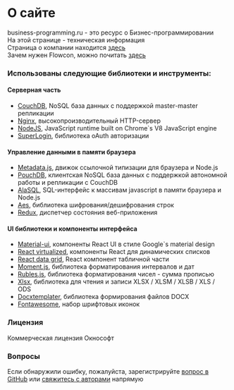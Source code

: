 # О сайте
business-programming.ru - это ресурс о Бизнес-программировании  
На этой странице - техническая информация  
Страница о компании находится <a href="/articles/about-company" title="О компании">здесь</a>  
Зачем нужен Flowcon, можно почитать <a href="/articles/flowcon-readme" title="Зачем нужен Flowcon">здесь</a>

### Использованы следующие библиотеки и инструменты:

#### Серверная часть
- [CouchDB](http://couchdb.apache.org/), NoSQL база данных с поддержкой master-master репликации
- [Nginx](http://nginx.org/ru/), высокопроизводительный HTTP-сервер
- [NodeJS](https://nodejs.org/en/), JavaScript runtime built on Chrome`s V8 JavaScript engine
- [SuperLogin](https://github.com/colinskow/superlogin), библиотека oAuth авторизации

#### Управление данными в памяти браузера
- [Metadata.js](https://github.com/oknosoft/metadata.js/tree/develop/packages), движок ссылочной типизации для браузера и Node.js
- [PouchDB](https://pouchdb.com/), клиентская NoSQL база данных с поддержкой автономной работы и репликации с CouchDB
- [AlaSQL](https://github.com/agershun/alasql), SQL-интерфейс к массивам javascript в памяти браузера и Node.js
- [Aes](http://www.movable-type.co.uk/scripts/aes.html), библиотека шифрования/дешифрования строк
- [Redux](https://github.com/reactjs/redux), диспетчер состояния веб-приложения

#### UI библиотеки и компоненты интерфейса
- [Material-ui](https://material-ui-next.com/), компоненты React UI в стиле Google`s material design
- [React virtualized](https://github.com/bvaughn/react-virtualized), компоненты React для динамических списков
- [React data grid](https://github.com/adazzle/react-data-grid), React компонент табличной части
- [Moment.js](http://momentjs.com/), библиотека форматирования интервалов и дат
- [Rubles.js](http://meritt.github.io/rubles/), библиотека форматирования чисел - сумма прописью
- [Xlsx](https://github.com/SheetJS/js-xlsx), библиотека для чтения и записи XLSX / XLSM / XLSB / XLS / ODS
- [Docxtemplater](https://github.com/open-xml-templating/docxtemplater), библиотека формирования файлов DOCX
- [Fontawesome](https://fortawesome.github.io/Font-Awesome/), набор шрифтовых иконок

### Лицензия
Коммерческая лицензия Окнософт

### Вопросы
Если обнаружили ошибку, пожалуйста, зарегистрируйте <a href="https://github.com/oknosoft/flowcon/issues?utf8=%E2%9C%93&q=is%3Aissue" target="_blank" rel="noopener noreferrer">вопрос в GitHub</a> или <a href="mailto:nmivan@oknosoft.ru?subject=flowcon">свяжитесь с авторами</a> напрямую
